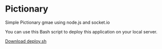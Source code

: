 # Pictionary
Simple Pictionary gmae using node.js and socket.io

You can use this Bash script to deploy this application on your local server.

<a href="https://github.com/coder-shubham-bisht/Pictionary/blob/master/deploy.sh" download="deploy.sh">Download deploy.sh</a>
